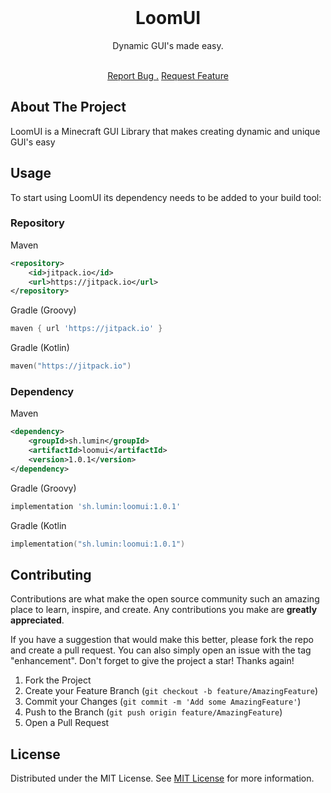 <br/>
<div align="center">

<h1 align="center">LoomUI</h1>
<p align="center">
Dynamic GUI's made easy.

<br/>
<br/>
  
<a href="https://github.com/lumin-sh/LoomUI/issues/new?template=bug_report.md">Report Bug .</a>
<a href="https://github.com/lumin-sh/LoomUI/issues/new?template=feature_request.md">Request Feature</a>
</p>
</div>

 ## About The Project

LoomUI is a Minecraft GUI Library that makes creating dynamic and unique GUI's easy
 ## Usage

To start using LoomUI its dependency needs to be added to your build tool:

### Repository

Maven
```xml
<repository>
    <id>jitpack.io</id>
    <url>https://jitpack.io</url>
</repository>
```

Gradle (Groovy)
```groovy
maven { url 'https://jitpack.io' }
```

Gradle (Kotlin)
```kotlin
maven("https://jitpack.io")
```

### Dependency

Maven
```xml 
<dependency>
    <groupId>sh.lumin</groupId>
    <artifactId>loomui</artifactId>
    <version>1.0.1</version>
</dependency>
```

Gradle (Groovy)
```groovy
implementation 'sh.lumin:loomui:1.0.1'
```

Gradle (Kotlin
```kotlin
implementation("sh.lumin:loomui:1.0.1")
```
 ## Contributing

Contributions are what make the open source community such an amazing place to learn, inspire, and create. Any contributions you make are **greatly appreciated**.

If you have a suggestion that would make this better, please fork the repo and create a pull request. You can also simply open an issue with the tag "enhancement".
Don't forget to give the project a star! Thanks again!

1. Fork the Project
2. Create your Feature Branch (`git checkout -b feature/AmazingFeature`)
3. Commit your Changes (`git commit -m 'Add some AmazingFeature'`)
4. Push to the Branch (`git push origin feature/AmazingFeature`)
5. Open a Pull Request
 ## License

Distributed under the MIT License. See [MIT License](https://opensource.org/licenses/MIT) for more information.
